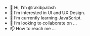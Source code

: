 - 👋 Hi, I’m @rakibpalash
- 👀 I’m interested in UI and UX Design.
- 🌱 I’m currently learning JavaScript.
- 💞️ I’m looking to collaborate on ...
- 📫 How to reach me ...

<!---
rakibpalash/rakibpalash is a ✨ special ✨ repository because its `README.md` (this file) appears on your GitHub profile.
You can click the Preview link to take a look at your changes.
--->
